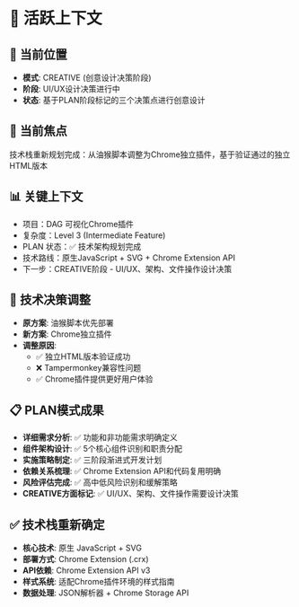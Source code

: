 # 🔄 活跃上下文

## 📍 当前位置
- **模式**: CREATIVE (创意设计决策阶段)
- **阶段**: UI/UX设计决策进行中
- **状态**: 基于PLAN阶段标记的三个决策点进行创意设计

## 🎯 当前焦点
技术栈重新规划完成：从油猴脚本调整为Chrome独立插件，基于验证通过的独立HTML版本

## 📊 关键上下文
- 项目：DAG 可视化Chrome插件
- 复杂度：Level 3 (Intermediate Feature)
- PLAN 状态：✅ 技术架构规划完成
- 技术路线：原生JavaScript + SVG + Chrome Extension API
- 下一步：CREATIVE阶段 - UI/UX、架构、文件操作设计决策

## 🔄 技术决策调整
- **原方案**: 油猴脚本优先部署
- **新方案**: Chrome独立插件
- **调整原因**: 
  - ✅ 独立HTML版本验证成功
  - ❌ Tampermonkey兼容性问题
  - ✅ Chrome插件提供更好用户体验

## 📋 PLAN模式成果
- **详细需求分析**: ✅ 功能和非功能需求明确定义
- **组件架构设计**: ✅ 5个核心组件识别和职责分配
- **实施策略制定**: ✅ 三阶段渐进式开发计划
- **依赖关系梳理**: ✅ Chrome Extension API和代码复用明确
- **风险评估完成**: ✅ 高中低风险识别和缓解策略
- **CREATIVE方面标记**: ✅ UI/UX、架构、文件操作需要设计决策

## ✅ 技术栈重新确定
- **核心技术**: 原生 JavaScript + SVG
- **部署方式**: Chrome Extension (.crx)
- **API依赖**: Chrome Extension API v3
- **样式系统**: 适配Chrome插件环境的样式指南
- **数据处理**: JSON解析器 + Chrome Storage API 